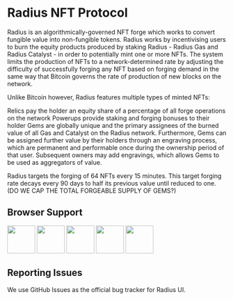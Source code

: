 # Radius NFT Protocol

Radius is an algorithmically-governed NFT forge which works to convert fungible value into non-fungible tokens. Radius works by incentivising users to burn the equity products produced by staking Radius - Radius Gas and Radius Catalyst - in order to potentially mint one or more NFTs. The system limits the production of NFTs to a network-determined rate by adjusting the difficulty of successfully forging any NFT based on forging demand in the same way that Bitcoin governs the rate of production of new blocks on the network. 

Unlike Bitcoin however, Radius features multiple types of minted NFTs:

Relics pay the holder an equity share of a percentage of all forge operations on the network
Powerups provide staking and forging bonuses to their holder
Gems are globally unique and the primary assignees of the burned value of all Gas and Catalyst on the Radius network. Furthermore, Gems can be assigned further value by their holders through an engraving process, which are permanent and performable once during the ownership period of that user. Subsequent owners may add engravings, which allows Gems to be used as aggregators of value.

Radius targets the forging of 64 NFTs every 15 minutes. This target forging rate decays every 90 days to half its previous value until reduced to one. (DO WE CAP THE TOTAL FORGEABLE SUPPLY OF GEMS?)  

## Browser Support

<img src="https://s3.amazonaws.com/creativetim_bucket/github/browser/chrome.png" width="64" height="64"> <img src="https://s3.amazonaws.com/creativetim_bucket/github/browser/firefox.png" width="64" height="64"> <img src="https://s3.amazonaws.com/creativetim_bucket/github/browser/edge.png" width="64" height="64"> <img src="https://s3.amazonaws.com/creativetim_bucket/github/browser/safari.png" width="64" height="64"> <img src="https://s3.amazonaws.com/creativetim_bucket/github/browser/opera.png" width="64" height="64">

## Reporting Issues
We use GitHub Issues as the official bug tracker for Radius UI.
